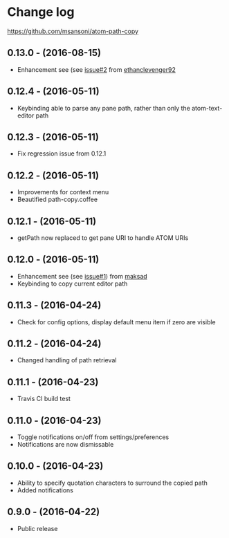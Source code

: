 # Change log

https://github.com/msansoni/atom-path-copy

## 0.13.0 - (2016-08-15)
- Enhancement see (see [issue\#2](https://github.com/msansoni/atom-path-copy/issues/12) from [ethanclevenger92](https://github.com/ethanclevenger91)

## 0.12.4 - (2016-05-11)
- Keybinding able to parse any pane path, rather than only the
  atom-text-editor path

## 0.12.3 - (2016-05-11)
- Fix regression issue from 0.12.1

## 0.12.2 - (2016-05-11)
- Improvements for context menu
- Beautified path-copy.coffee

## 0.12.1 - (2016-05-11)
- getPath now replaced to get pane URI to handle ATOM URIs

## 0.12.0 - (2016-05-11)
- Enhancement see (see [issue\#1](https://github.com/msansoni/atom-path-copy/issues/1)) from [maksad](https://github.com/maksad)
- Keybinding to copy current editor path

## 0.11.3 - (2016-04-24)
- Check for config options, display default menu item if zero are visible

## 0.11.2 - (2016-04-24)
- Changed handling of path retrieval

## 0.11.1 - (2016-04-23)
- Travis CI build test

## 0.11.0 - (2016-04-23)
- Toggle notifications on/off from settings/preferences
- Notifications are now dismissable

## 0.10.0 - (2016-04-23)
- Ability to specify quotation characters to surround the copied path
- Added notifications

## 0.9.0 - (2016-04-22)
- Public release
